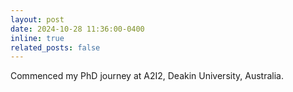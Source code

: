 ```yaml
---
layout: post
date: 2024-10-28 11:36:00-0400
inline: true
related_posts: false
---
```


Commenced my PhD journey at A2I2, Deakin University, Australia.
